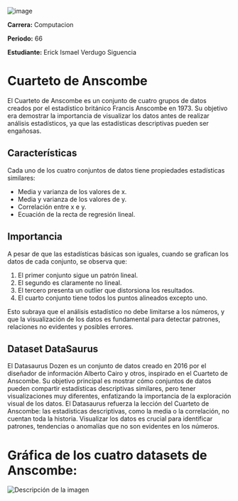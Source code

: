 
![image](https://upload.wikimedia.org/wikipedia/commons/b/b0/Logo_Universidad_Polit%C3%A9cnica_Salesiana_del_Ecuador.png)

**Carrera:** Computacion 

**Periodo:** 66

**Estudiante:** Erick Ismael Verdugo Siguencia

# Cuarteto de Anscombe

El Cuarteto de Anscombe es un conjunto de cuatro grupos de datos creados por el estadístico británico Francis Anscombe en 1973. Su objetivo era demostrar la importancia de visualizar los datos antes de realizar análisis estadísticos, ya que las estadísticas descriptivas pueden ser engañosas.

## Características

Cada uno de los cuatro conjuntos de datos tiene propiedades estadísticas similares:

- Media y varianza de los valores de x.  
- Media y varianza de los valores de y.  
- Correlación entre x e y.  
- Ecuación de la recta de regresión lineal.  

## Importancia

A pesar de que las estadísticas básicas son iguales, cuando se grafican los datos de cada conjunto, se observa que:

1. El primer conjunto sigue un patrón lineal.  
2. El segundo es claramente no lineal.  
3. El tercero presenta un outlier que distorsiona los resultados.  
4. El cuarto conjunto tiene todos los puntos alineados excepto uno.  

Esto subraya que el análisis estadístico no debe limitarse a los números, y que la visualización de los datos es fundamental para detectar patrones, relaciones no evidentes y posibles errores.

## Dataset DataSaurus

El Datasaurus Dozen es un conjunto de datos creado en 2016 por el diseñador de información Alberto Cairo y otros, inspirado en el Cuarteto de Anscombe. Su objetivo principal es mostrar cómo conjuntos de datos pueden compartir estadísticas descriptivas similares, pero tener visualizaciones muy diferentes, enfatizando la importancia de la exploración visual de los datos. El Datasaurus refuerza la lección del Cuarteto de Anscombe: las estadísticas descriptivas, como la media o la correlación, no cuentan toda la historia. Visualizar los datos es crucial para identificar patrones, tendencias o anomalías que no son evidentes en los números.

# Gráfica de los cuatro datasets de Anscombe:

![Descripción de la imagen](https://camo.githubusercontent.com/f92c5988104ac80be2689c6103b0e64ff672d38b5e977e7291c90e24f3781d3c/68747470733a2f2f75706c6f61642e77696b696d656469612e6f72672f77696b6970656469612f636f6d6d6f6e732f7468756d622f622f62362f416e73636f6d62652e7376672f3139323070782d416e73636f6d62652e7376672e706e67)
